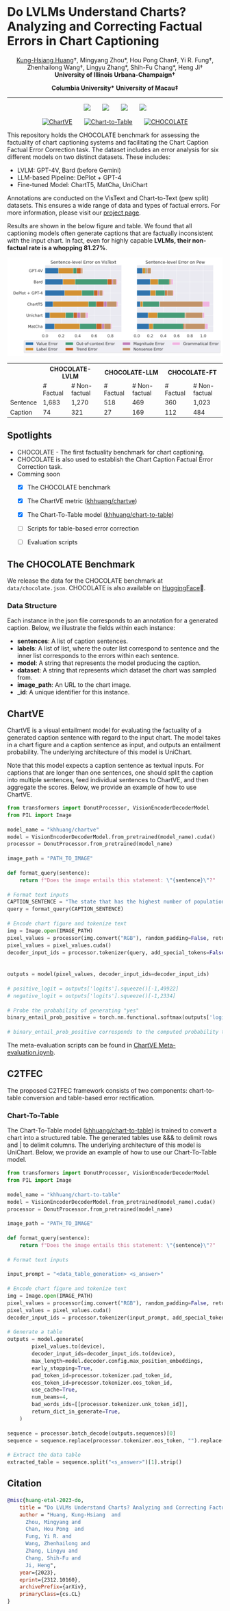 # Do LVLMs Understand Charts? Analyzing and Correcting Factual Errors in Chart Captioning 

<div align="center">
<a href="https://khuangaf.github.io/">Kung-Hsiang Huang</a>†, Mingyang Zhou*, Hou Pong Chan‡,
Yi R. Fung†, Zhenhailong Wang†, Lingyu Zhang*, Shih-Fu Chang*, Heng Ji†

</div>
<div align="center">
<strong>University of Illinois Urbana-Champaign†</strong>

<strong>Columbia University*</strong>
<strong>University of Macau‡</strong>
</div>

<div align="center">
<hr>

<!-- [![arXiv](https://img.shields.io/badge/arXiv-2312.10160-b31b1b.svg?style=for-the-badge)](https://arxiv.org/abs/2312.10160) -->

<a href='https://arxiv.org/abs/2312.10160'><img src='https://img.shields.io/badge/arXiv-2312.10160-b31b1b.svg'></a> &nbsp;&nbsp;&nbsp;&nbsp;&nbsp;
<a href='https://khuangaf.github.io/CHOCOLATE/'><img src='https://img.shields.io/badge/Project-Page-Green'></a> &nbsp;&nbsp;&nbsp;&nbsp;&nbsp;
<a href='https://github.com/khuangaf/CHOCOLATE?tab=Apache-2.0-1-ov-file#readme'><img src='https://img.shields.io/badge/License-Apache_2.0-blue'></a> &nbsp;&nbsp;&nbsp;&nbsp;&nbsp;
<a href='https://paperswithcode.com/dataset/chocolate'><img src='https://img.shields.io/badge/Paper_With_Code-CHOCOLATE-48e5e8'></a> 

[![ChartVE](https://img.shields.io/badge/%F0%9F%A4%97%20Hugging%20Face-ChartVE-blue)](https://huggingface.co/khhuang/chartve) &nbsp;&nbsp;&nbsp;&nbsp;&nbsp; 
[![Chart-to-Table](https://img.shields.io/badge/%F0%9F%A4%97%20Hugging%20Face-Chart_to_Table-blue)](https://huggingface.co/khhuang/chart-to-table) &nbsp;&nbsp;&nbsp;&nbsp;&nbsp; 
[![CHOCOLATE](https://img.shields.io/badge/%F0%9F%A4%97%20Hugging%20Face-CHOCOLATE-blue)](https://huggingface.co/datasets/khhuang/CHOCOLATE)
</div>


This repository holds the CHOCOLATE benchmark for assessing the factuality of chart captioning systems and facilitating the Chart Caption Factual Error Correction task. The dataset includes an error analysis for six different models on two distinct datasets. These includes:

* LVLM: GPT-4V, Bard (before Gemini)
* LLM-based Pipeline: DePlot + GPT-4
* Fine-tuned Model: ChartT5, MatCha, UniChart

Annotations are conducted on the VisText and Chart-to-Text (pew split) datasets. This ensures a wide range of data and types of factual errors. For more information, please visit our [project page](https://khuangaf.github.io/CHOCOLATE).

Results are shown in the below figure and table. We found that all captioning models often generate captions that are factually inconsistent with the input chart. In fact, even for highly capable **LVLMs, their non-factual rate is a whopping 81.27%**.

<img src="./error_distribution.png"  class="center">

<div align="center">
<table>
  <tr>
    <th style="font-weight: bold;"></th>
    <th style="font-weight: bold;" colspan="2">CHOCOLATE-LVLM</th>
    <th style="font-weight: bold;" colspan="2">CHOCOLATE-LLM</th>
    <th style="font-weight: bold;" colspan="2">CHOCOLATE-FT</th>
  </tr>
  <tr>
    <td></td>
    <td># Factual</td>
    <td># Non-factual</td>
    <td># Factual</td>
    <td># Non-factual</td>
    <td># Factual</td>
    <td># Non-factual</td>
  </tr>
  <tr>
    <td>Sentence</td>
    <td>1,683</td>
    <td>1,270</td>
    <td>518</td>
    <td>469</td>
    <td>360</td>
    <td>1,023</td>
  </tr>
  <tr>
    <td>Caption</td>
    <td>74</td>
    <td>321</td>
    <td>27</td>
    <td>169</td>
    <td>112</td>
    <td>484</td>
  </tr>
</table>
</div>


## Spotlights

* CHOCOLATE - The first factuality benchmark for chart captioning.
* CHOCOLATE is also used to establish the Chart Caption Factual Error Correction task.
* Comming soon
    - [x] The CHOCOLATE benchmark
    - [x] The ChartVE metric ([khhuang/chartve](https://huggingface.co/khhuang/chartve))
    - [x] The Chart-To-Table model ([khhuang/chart-to-table](https://huggingface.co/khhuang/chart-to-table))
    - [ ] Scripts for table-based error correction 
    - [ ] Evaluation scripts
          

## The CHOCOLATE Benchmark 

We release the data for the CHOCOLATE benchmark at `data/chocolate.json`. CHOCOLATE is also available on [HuggingFace](https://huggingface.co/datasets/khhuang/CHOCOLATE)🤗. 

### Data Structure

Each instance in the json file corresponds to an annotation for a generated caption. Below, we illustrate the fields within each instance:

* **sentences**: A list of caption sentences.
* **labels**: A list of list, where the outer list correspond to sentence and the inner list corresponds to the errors within each sentence.
* **model**: A string that represents the model producing the caption.
* **dataset**: A string that represents which dataset the chart was sampled from.
* **image_path**: An URL to the chart image.
* **_id**: A unique identifier for this instance.

## ChartVE


ChartVE is a visual entailment model for evaluating the factuality of a generated caption sentence with regard to the input chart. The model takes in a chart figure and a caption sentence as input, and outputs an entailment probability. The underlying architecture of this model is UniChart.

Note that this model expects a caption sentence as textual inputs. For captions that are longer than one sentences, one should split the caption into multiple sentences, feed individual sentences to ChartVE, and then aggregate the scores. Below, we provide an example of how to use ChartVE.

```python
from transformers import DonutProcessor, VisionEncoderDecoderModel
from PIL import Image

model_name = "khhuang/chartve"
model = VisionEncoderDecoderModel.from_pretrained(model_name).cuda()
processor = DonutProcessor.from_pretrained(model_name)

image_path = "PATH_TO_IMAGE"

def format_query(sentence):
    return f"Does the image entails this statement: \"{sentence}\"?"

# Format text inputs
CAPTION_SENTENCE = "The state that has the highest number of population is California."
query = format_query(CAPTION_SENTENCE)

# Encode chart figure and tokenize text
img = Image.open(IMAGE_PATH)
pixel_values = processor(img.convert("RGB"), random_padding=False, return_tensors="pt").pixel_values
pixel_values = pixel_values.cuda()
decoder_input_ids = processor.tokenizer(query, add_special_tokens=False, return_tensors="pt", max_length=510).input_ids.cuda()


outputs = model(pixel_values, decoder_input_ids=decoder_input_ids)

# positive_logit = outputs['logits'].squeeze()[-1,49922]
# negative_logit = outputs['logits'].squeeze()[-1,2334] 

# Probe the probability of generating "yes"
binary_entail_prob_positive = torch.nn.functional.softmax(outputs['logits'].squeeze()[-1,[2334, 49922]])[1].item()

# binary_entail_prob_positive corresponds to the computed probability that the chart entails the caption sentence.

```

The meta-evaluation scripts can be found in [ChartVE Meta-evaluation.ipynb](https://github.com/khuangaf/CHOCOLATE/blob/master/ChartVE%20Meta-evaluation.ipynb).

## C2TFEC

The proposed C2TFEC framework consists of two components: chart-to-table conversion and table-based error rectification.

### Chart-To-Table 

The Chart-To-Table model ([khhuang/chart-to-table](https://huggingface.co/khhuang/chart-to-table)) is trained to convert a chart into a structured table. The generated tables use &&& to delimit rows and | to delimit columns. The underlying architecture of this model is UniChart. Below, we provide an example of how to use our Chart-To-Table model.


```python
from transformers import DonutProcessor, VisionEncoderDecoderModel
from PIL import Image

model_name = "khhuang/chart-to-table"
model = VisionEncoderDecoderModel.from_pretrained(model_name).cuda()
processor = DonutProcessor.from_pretrained(model_name)

image_path = "PATH_TO_IMAGE"

def format_query(sentence):
    return f"Does the image entails this statement: \"{sentence}\"?"

# Format text inputs

input_prompt = "<data_table_generation> <s_answer>"

# Encode chart figure and tokenize text
img = Image.open(IMAGE_PATH)
pixel_values = processor(img.convert("RGB"), random_padding=False, return_tensors="pt").pixel_values
pixel_values = pixel_values.cuda()
decoder_input_ids = processor.tokenizer(input_prompt, add_special_tokens=False, return_tensors="pt", max_length=510).input_ids.cuda()

# Generate a table
outputs = model.generate(
        pixel_values.to(device),
        decoder_input_ids=decoder_input_ids.to(device),
        max_length=model.decoder.config.max_position_embeddings,
        early_stopping=True,
        pad_token_id=processor.tokenizer.pad_token_id,
        eos_token_id=processor.tokenizer.eos_token_id,
        use_cache=True,
        num_beams=4,
        bad_words_ids=[[processor.tokenizer.unk_token_id]],
        return_dict_in_generate=True,
    )
    
sequence = processor.batch_decode(outputs.sequences)[0]
sequence = sequence.replace(processor.tokenizer.eos_token, "").replace(processor.tokenizer.pad_token, "")

# Extract the data table
extracted_table = sequence.split("<s_answer>")[1].strip()
```



## Citation
```bibtex
@misc{huang-etal-2023-do,
    title = "Do LVLMs Understand Charts? Analyzing and Correcting Factual Errors in Chart Captioning",
    author = "Huang, Kung-Hsiang  and
      Zhou, Mingyang and
      Chan, Hou Pong  and
      Fung, Yi R. and
      Wang, Zhenhailong and
      Zhang, Lingyu and
      Chang, Shih-Fu and
      Ji, Heng",
    year={2023},
    eprint={2312.10160},
    archivePrefix={arXiv},
    primaryClass={cs.CL}
}    
```

